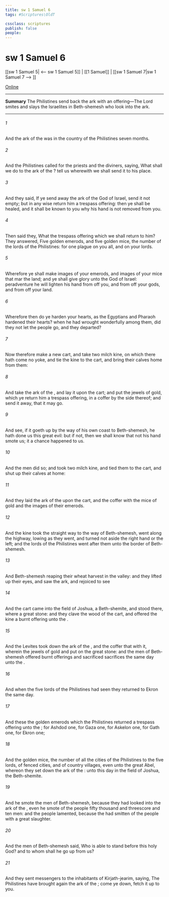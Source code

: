 ```yaml
---
title: sw 1 Samuel 6
tags: #Scriptures\OldT

cssclass: scriptures
publish: false
people:
---
```


# sw 1 Samuel 6
[[sw 1 Samuel 5| <-- sw 1 Samuel 5]] | [[1 Samuel]] | [[sw 1 Samuel 7|sw 1 Samuel 7 --> ]]

[Online](https://churchofjesuschrist.org/study/scriptures/ot/1-sam/6?lang=eng)

---
__Summary__
The Philistines send back the ark with an offering—The Lord smites and slays the Israelites in Beth-shemesh who look into the ark.

---
###### 1 
And the ark of the  was in the country of the Philistines seven months.

###### 2 
And the Philistines called for the priests and the diviners, saying, What shall we do to the ark of the ? tell us wherewith we shall send it to his place.

###### 3 
And they said, If ye send away the ark of the God of Israel, send it not empty; but in any wise return him a trespass offering: then ye shall be healed, and it shall be known to you why his hand is not removed from you.

###### 4 
Then said they, What  the trespass offering which we shall return to him? They answered, Five golden emerods, and five golden mice,  the number of the lords of the Philistines: for one plague  on you all, and on your lords.

###### 5 
Wherefore ye shall make images of your emerods, and images of your mice that mar the land; and ye shall give glory unto the God of Israel: peradventure he will lighten his hand from off you, and from off your gods, and from off your land.

###### 6 
Wherefore then do ye harden your hearts, as the Egyptians and Pharaoh hardened their hearts? when he had wrought wonderfully among them, did they not let the people go, and they departed?

###### 7 
Now therefore make a new cart, and take two milch kine, on which there hath come no yoke, and tie the kine to the cart, and bring their calves home from them:

###### 8 
And take the ark of the , and lay it upon the cart; and put the jewels of gold, which ye return him  a trespass offering, in a coffer by the side thereof; and send it away, that it may go.

###### 9 
And see, if it goeth up by the way of his own coast to Beth-shemesh,  he hath done us this great evil: but if not, then we shall know that  not his hand  smote us; it  a chance  happened to us.

###### 10 
And the men did so; and took two milch kine, and tied them to the cart, and shut up their calves at home:

###### 11 
And they laid the ark of the  upon the cart, and the coffer with the mice of gold and the images of their emerods.

###### 12 
And the kine took the straight way to the way of Beth-shemesh,  went along the highway, lowing as they went, and turned not aside  the right hand or  the left; and the lords of the Philistines went after them unto the border of Beth-shemesh.

###### 13 
And  Beth-shemesh  reaping their wheat harvest in the valley: and they lifted up their eyes, and saw the ark, and rejoiced to see 

###### 14 
And the cart came into the field of Joshua, a Beth-shemite, and stood there, where  a great stone: and they clave the wood of the cart, and offered the kine a burnt offering unto the .

###### 15 
And the Levites took down the ark of the , and the coffer that  with it, wherein the jewels of gold  and put  on the great stone: and the men of Beth-shemesh offered burnt offerings and sacrificed sacrifices the same day unto the .

###### 16 
And when the five lords of the Philistines had seen  they returned to Ekron the same day.

###### 17 
And these  the golden emerods which the Philistines returned  a trespass offering unto the ; for Ashdod one, for Gaza one, for Askelon one, for Gath one, for Ekron one;

###### 18 
And the golden mice,  the number of all the cities of the Philistines  to the five lords,  of fenced cities, and of country villages, even unto the great  Abel, whereon they set down the ark of the :  unto this day in the field of Joshua, the Beth-shemite.

###### 19 
And he smote the men of Beth-shemesh, because they had looked into the ark of the , even he smote of the people fifty thousand and threescore and ten men: and the people lamented, because the  had smitten  of the people with a great slaughter.

###### 20 
And the men of Beth-shemesh said, Who is able to stand before this holy  God? and to whom shall he go up from us?

###### 21 
And they sent messengers to the inhabitants of Kirjath-jearim, saying, The Philistines have brought again the ark of the ; come ye down,  fetch it up to you.

